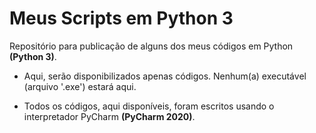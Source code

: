 # Meus Scripts em Python 3

Repositório para publicação de alguns dos meus códigos em Python **(Python 3)**.

* Aqui, serão disponibilizados apenas códigos. Nenhum(a) executável (arquivo '.exe') estará aqui.

* Todos os códigos, aqui disponíveis, foram escritos usando o interpretador PyCharm **(PyCharm 2020)**.
